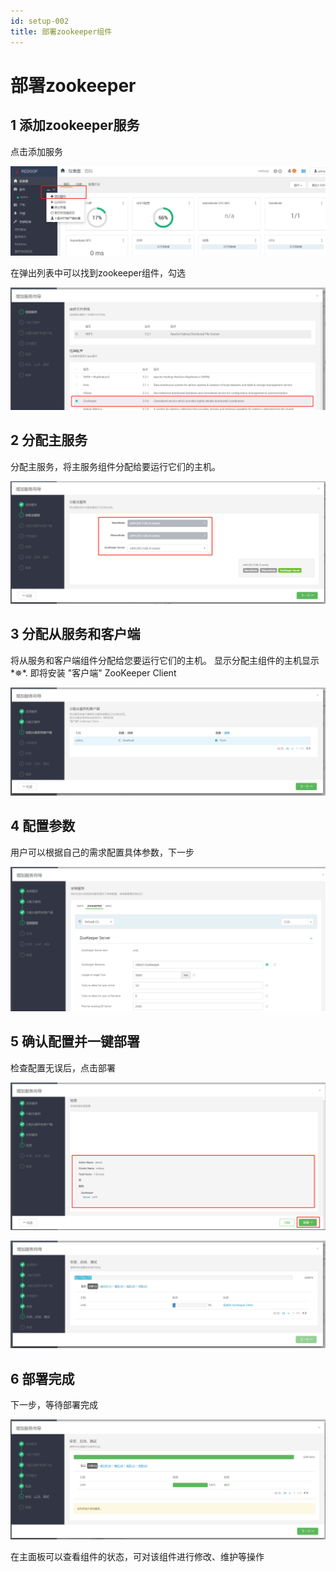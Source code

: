 ```yaml
---
id: setup-002
title: 部署zookeeper组件
---
```




# 部署zookeeper

## 1 添加zookeeper服务

点击添加服务

![image-20220623115553312](img/image-20220623115553312.png)

在弹出列表中可以找到zookeeper组件，勾选

![image-20220623115613444](img/image-20220623115613444.png)

## 2 分配主服务

分配主服务，将主服务组件分配给要运行它们的主机。

![image-20220623115707513](img/image-20220623115707513.png)



## 3 分配从服务和客户端

将从服务和客户端组件分配给您要运行它们的主机。
显示分配主组件的主机显示*✵*. 即将安装
"客户端" ZooKeeper Client

![image-20220623115740607](img/image-20220623115740607.png)



## 4 配置参数

用户可以根据自己的需求配置具体参数，下一步

![image-20220623115833496](img/image-20220623115833496.png)

## 5 确认配置并一键部署

检查配置无误后，点击部署

![image-20220623115919552](img/image-20220623115919552.png)

![image-20220623120007742](img/image-20220623120007742.png)

## 6 部署完成

下一步，等待部署完成

![image-20220623120025598](img/image-20220623120025598.png)

在主面板可以查看组件的状态，可对该组件进行修改、维护等操作
